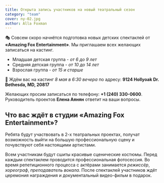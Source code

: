 ```yaml
---
title: Открыта запись участников на новый театральный сезон
category: "team"
cover: ny-02.jpg
author: Alla Foxman
---
```


:performing_arts: Совсем скоро начнётся подготовка новых детских спектаклей от **«Amazing Fox Entertainment»**. Мы приглашаем всех желающих записаться на кастинг.

- Младшая детская группа - _от 6 до 9 лет_
- Средняя детская группа - _от 10 до 14 лет_
- Взрослая группа - _от 15 и старше_

:calendar: Ждём вас на кастинг _8 мая в 6:30 вечера_ по адресу:
**9124 Hollyoak Dr. Bethesda, MD, 20817**

Желающих просим записаться по телефону: **+1 (240) 330-0600**. Руководитель проектов **Елена Аянян** ответит на ваши вопросы.

## Что вас ждёт в студии «Amazing Fox Entertainment»?

Ребята будут участвовать в 2-х театральных проектах, получат возможность выйти на большую профессиональную сцену и почувствуют себя настоящими артистами.

Всем участникам будут сшиты красивые сценические костюмы. Перед каждым спектаклем проводится профессиональная фотосессия. Во время репетиционного процесса с актёрами занимается _режиссёр_, _хореограф_, _преподаватель вокала_. После спектаклей участников ждёт церемония награждения и документальный видео-фильм в подарок.
